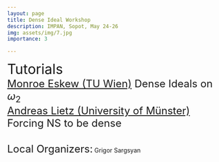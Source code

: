 ```yaml
---
layout: page
title: Dense Ideal Workshop
description: IMPAN, Sopot, May 24-26
img: assets/img/7.jpg
importance: 3

---
```


<font size="+3"> Tutorials</font> <br>
<font size="+2">
    <a href="http://www.logic.univie.ac.at/~eskewm25/">Monroe Eskew (TU Wien)</a> Dense Ideals on $\omega_2$<br>
<a href="https://www.uni-muenster.de/IVV5WS/WebHop/user/alietz/">Andreas Lietz (University of Münster)</a> Forcing NS to be dense</font><br><br>

<font size="+2"> Local Organizers:</font> Grigor Sargsyan 
